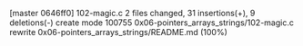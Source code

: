 [master 0646ff0] 102-magic.c
 2 files changed, 31 insertions(+), 9 deletions(-)
 create mode 100755 0x06-pointers_arrays_strings/102-magic.c
 rewrite 0x06-pointers_arrays_strings/README.md (100%)
